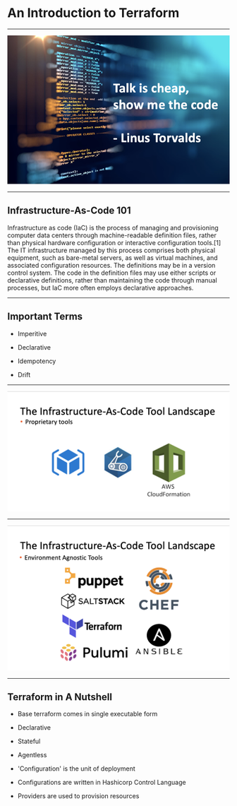 # An Introduction to Terraform

---

<img src="images/01.png">

---

## Infrastructure-As-Code 101

Infrastructure as code (IaC) is the process of managing and provisioning computer data centers through machine-readable definition files, rather than physical hardware configuration or interactive configuration tools.[1] The IT infrastructure managed by this process comprises both physical equipment, such as bare-metal servers, as well as virtual machines, and associated configuration resources. The definitions may be in a version control system. The code in the definition files may use either scripts or declarative definitions, rather than maintaining the code through manual processes, but IaC more often employs declarative approaches.

---

## Important Terms

- Imperitive

- Declarative

- Idempotency

- Drift

---

<img src="images/02.png">

---

<img src="images/03.png">

---

## Terraform in A Nutshell

- Base terraform comes in single executable form

- Declarative

- Stateful

- Agentless

- 'Configuration' is the unit of deployment

- Configurations are written in Hashicorp Control Language

- Providers are used to provision resources
